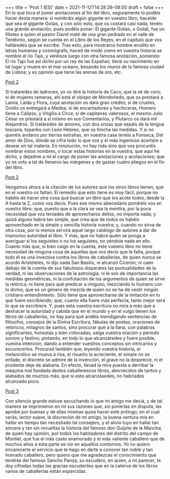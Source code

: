+++
title = 'Post 1 (ES)'
date = 2021-11-12T14:28:26-08:00
draft = false
+++
En lo que toca el poner anotaciones al fin del libro, seguramente lo
podéis hacer desta manera: si nombráis algún gigante en vuestro libro,
hacelde que sea el gigante Golías, y con sólo esto, que os costará casi
nada, tenéis una grande anotación, pues podéis poner: El gigante Golías, o
Goliat, fue un filisteo a quien el pastor David mató de una gran pedrada en
el valle de Terebinto, según se cuenta en el Libro de los Reyes, en el
capítulo que vos halláredes que se escribe. Tras esto, para mostraros
hombre erudito en letras humanas y cosmógrafo, haced de modo como en
vuestra historia se nombre el río Tajo, y veréisos luego con otra famosa
anotación, poniendo: El río Tajo fue así dicho por un rey de las Españas;
tiene su nacimiento en tal lugar y muere en el mar océano, besando los
muros de la famosa ciudad de Lisboa; y es opinión que tiene las arenas de
oro, etc.

[Post 2](posts/post-2)

Si tratáredes de ladrones, yo os diré la historia de Caco, que la
sé de coro; si de mujeres rameras, ahí está el obispo de Mondoñedo, que os
prestará a Lamia, Laida y Flora, cuya anotación os dará gran crédito; si de
crueles, Ovidio os entregará a Medea; si de encantadores y hechiceras,
Homero tiene a Calipso, y Virgilio a Circe; si de capitanes valerosos, el
mesmo Julio César os prestará a sí mismo en sus Comentarios, y Plutarco os
dará mil Alejandros. Si tratáredes de amores, con dos onzas que sepáis de
la lengua toscana, toparéis con León Hebreo, que os hincha las medidas. Y
si no queréis andaros por tierras extrañas, en vuestra casa tenéis a
Fonseca, Del amor de Dios, donde se cifra todo lo que vos y el más
ingenioso acertare a desear en tal materia. En resolución, no hay más sino
que vos procuréis nombrar estos nombres, o tocar estas historias en la
vuestra, que aquí he dicho, y dejadme a mí el cargo de poner las
anotaciones y acotaciones; que yo os voto a tal de llenaros las márgenes y
de gastar cuatro pliegos en el fin del libro.

[Post 2](posts/post-2)

Vengamos ahora a la citación de los autores que los otros libros tienen,
que en el vuestro os faltan. El remedio que esto tiene es muy fácil, porque
no habéis de hacer otra cosa que buscar un libro que los acote todos, desde
la A hasta la Z, como vos decís. Pues ese mismo abecedario pondréis vos en
vuestro libro; que, puesto que a la clara se vea la mentira, por la poca
necesidad que vos teníades de aprovecharos dellos, no importa nada; y quizá
alguno habrá tan simple, que crea que de todos os habéis aprovechado en la
simple y sencilla historia vuestra; y, cuando no sirva de otra cosa, por lo
menos servirá aquel largo catálogo de autores a dar de improviso autoridad
al libro. Y más, que no habrá quien se ponga a averiguar si los seguistes o
no los seguistes, no yéndole nada en ello. Cuanto más que, si bien caigo en
la cuenta, este vuestro libro no tiene necesidad de ninguna cosa de
aquellas que vos decís que le falta, porque todo él es una invectiva contra
los libros de caballerías, de quien nunca se acordó Aristóteles, ni dijo
nada San Basilio, ni alcanzó Cicerón; ni caen debajo de la cuenta de sus
fabulosos disparates las puntualidades de la verdad, ni las observaciones
de la astrología; ni le son de importancia las medidas geométricas, ni la
confutación de los argumentos de quien se sirve la retórica; ni tiene para
qué predicar a ninguno, mezclando lo humano con lo divino, que es un género
de mezcla de quien no se ha de vestir ningún cristiano entendimiento. Sólo
tiene que aprovecharse de la imitación en lo que fuere escribiendo; que,
cuanto ella fuere más perfecta, tanto mejor será lo que se escribiere. Y,
pues esta vuestra escritura no mira a más que a deshacer la autoridad y
cabida que en el mundo y en el vulgo tienen los libros de caballerías, no
hay para qué andéis mendigando sentencias de filósofos, consejos de la
Divina Escritura, fábulas de poetas, oraciones de retóricos, milagros de
santos, sino procurar que a la llana, con palabras significantes, honestas
y bien colocadas, salga vuestra oración y período sonoro y festivo;
pintando, en todo lo que alcanzáredes y fuere posible, vuestra intención,
dando a entender vuestros conceptos sin intricarlos y escurecerlos.
Procurad también que, leyendo vuestra historia, el melancólico se mueva a
risa, el risueño la acreciente, el simple no se enfade, el discreto se
admire de la invención, el grave no la desprecie, ni el prudente deje de
alabarla. En efecto, llevad la mira puesta a derribar la máquina mal
fundada destos caballerescos libros, aborrecidos de tantos y alabados de
muchos más; que si esto alcanzásedes, no habríades alcanzado poco.

[Post 3](posts/post-3)

Con silencio grande estuve escuchando lo que mi amigo me decía, y de tal
manera se imprimieron en mí sus razones que, sin ponerlas en disputa, las
aprobé por buenas y de ellas mismas quise hacer este prólogo; en el cual
verás, lector suave, la discreción de mi amigo, la buena ventura mía en
hallar en tiempo tan necesitado tal consejero, y el alivio tuyo en hallar
tan sincera y tan sin revueltas la historia del famoso don Quijote de la
Mancha, de quien hay opinión, por todos los habitadores del distrito del
campo de Montiel, que fue el más casto enamorado y el más valiente
caballero que de muchos años a esta parte se vio en aquellos contornos. Yo
no quiero encarecerte el servicio que te hago en darte a conocer tan noble
y tan honrado caballero, pero quiero que me agradezcas el conocimiento que
tendrás del famoso Sancho Panza, su escudero, en quien, a mi parecer, te
doy cifradas todas las gracias escuderiles que en la caterva de los libros
vanos de caballerías están esparcidas.
